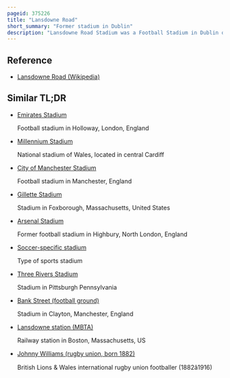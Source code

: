 ```yaml
---
pageid: 375226
title: "Lansdowne Road"
short_summary: "Former stadium in Dublin"
description: "Lansdowne Road Stadium was a Football Stadium in Dublin owned by the irish Rugby Football Union and used primarily for Association Football and rugby Union Matches. The Stadium was demolished in 2007 to make Way for the aviva Stadium on the same Site that was opened in 2010."
---
```


## Reference

- [Lansdowne Road (Wikipedia)](https://en.wikipedia.org/?curid=375226)

## Similar TL;DR

- [Emirates Stadium](/tldr/en/emirates-stadium)

  Football stadium in Holloway, London, England

- [Millennium Stadium](/tldr/en/millennium-stadium)

  National stadium of Wales, located in central Cardiff

- [City of Manchester Stadium](/tldr/en/city-of-manchester-stadium)

  Football stadium in Manchester, England

- [Gillette Stadium](/tldr/en/gillette-stadium)

  Stadium in Foxborough, Massachusetts, United States

- [Arsenal Stadium](/tldr/en/arsenal-stadium)

  Former football stadium in Highbury, North London, England

- [Soccer-specific stadium](/tldr/en/soccer-specific-stadium)

  Type of sports stadium

- [Three Rivers Stadium](/tldr/en/three-rivers-stadium)

  Stadium in Pittsburgh Pennsylvania

- [Bank Street (football ground)](/tldr/en/bank-street-football-ground)

  Stadium in Clayton, Manchester, England

- [Lansdowne station (MBTA)](/tldr/en/lansdowne-station-mbta)

  Railway station in Boston, Massachusetts, US

- [Johnny Williams (rugby union, born 1882)](/tldr/en/johnny-williams-rugby-union-born-1882)

  British Lions & Wales international rugby union footballer (1882â1916)
